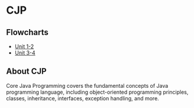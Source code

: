 # CJP

## Flowcharts
- [Unit 1-2](cjp/unit-1-2.md)
- [Unit 3-4](cjp/unit-3-4.md)

## About CJP
Core Java Programming covers the fundamental concepts of Java programming language, including object-oriented programming principles, classes, inheritance, interfaces, exception handling, and more. 